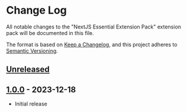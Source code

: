 # Change Log

All notable changes to the "NextJS Essential Extension Pack" extension pack will be documented in this file.

The format is based on [Keep a Changelog](https://keepachangelog.com/en/1.0.0/),
and this project adheres to [Semantic Versioning](https://semver.org/spec/v2.0.0.html).

## [Unreleased]

## [1.0.0] - 2023-12-18

- Initial release

[unreleased]: https://github.com/ManuelGil/vscode-next-pack/compare/v1.0.0...HEAD
[1.0.0]: https://github.com/ManuelGil/vscode-next-pack/releases/tag/v1.0.0
